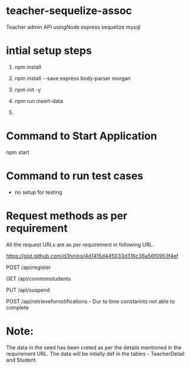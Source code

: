 # teacher-sequelize-assoc
Teacher admin API usingNode express sequelize mysql 


# intial setup steps

1) npm install

2) npm install --save express body-parser morgan

3) npm init -y

3) npm run insert-data

4)
# Command to Start Application
npm start


# Command to run test cases
- no setup for testing

# Request methods as per requirement

All the request URLs are as per requirement in following URL.

https://gist.github.com/d3hiring/4d1415d445033d316c36a56f0953f4ef

POST /api/register

GET /api/commonstudents

PUT /api/suspend

POST /api/retrievefornotifications - Dur to time constarints not able to complete

# Note:

The data in the seed has been creted as per the details mentioned in the requirement URL.
The data will be intially def in the tables - TeacherDetail and Student.

